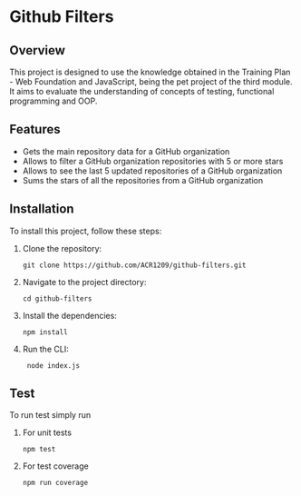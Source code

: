 # Github Filters

## Overview

This project is designed to use the knowledge obtained in the Training Plan - Web Foundation and JavaScript, being the pet project of the third module.
It aims to evaluate the understanding of concepts of testing, functional programming and OOP.

## Features

- Gets the main repository data for a GitHub organization
- Allows to filter a GitHub organization repositories with 5 or more stars
- Allows to see the last 5 updated repositories of a GitHub organization
- Sums the stars of all the repositories from a GitHub organization

## Installation

To install this project, follow these steps:

1. Clone the repository:
    ```
    git clone https://github.com/ACR1209/github-filters.git
    ```
2. Navigate to the project directory:
    ```
    cd github-filters
    ```
3. Install the dependencies:
    ```
    npm install
    ```
4. Run the CLI:
    ```
     node index.js
    ```

## Test

To run test simply run

1. For unit tests
    ```
    npm test
    ```
2. For test coverage
    ```
    npm run coverage
    ```

